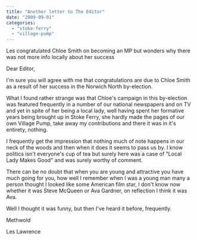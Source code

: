 ```yaml
---
title: "Another letter to The Editor"
date: "2009-09-01"
categories: 
  - "stoke-ferry"
  - "village-pump"
---
```


Les congratulated Chloe Smith on becoming an MP but wonders why there was not more info locally about her success

Dear Editor,

I'm sure you will agree with me that congratulations are due to Chloe Smith as a result of her success in the Norwich North by-election.

What I found rather strange was that Chloe's campaign in this by-election was featured frequently in a number of our national newspapers and on TV and yet in spite of her being a local lady, well having spent her formative years being brought up in Stoke Ferry, she hardly made the pages of our own Village Pump, take away my contributions and there it was in it's entirety, nothing.

I frequently get the impression that nothing much of note happens in our neck of the woods and then when it does it seems to pass us by. I know politics isn't everyone's cup of tea but surely here was a case of "Local Lady Makes Good" and was surely worthy of comment.

There can be no doubt that when you are young and attractive you have much going for you, how well I remember when I was a young man many a person thought I looked like some American film star, I don't know now whether it was Steve McQueen or Ava Gardner, on reflection I think it was Ava.

Well I thought it was funny, but then I've heard it before, frequently.

Methwold

Les Lawrence
